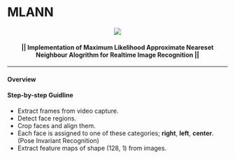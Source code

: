 # MLANN

<p align="center">
    <img src="http://uupload.ir/files/665d_untitled.png">
</p>

<p align="center">
    <h4 align="center"> || Implementation of Maximum Likelihood Approximate Neareset Neighbour Alogrithm for Realtime Image Recognition || </h4>
</p>

---
#### Overview


#### Step-by-step Guidline
*   Extract frames from video capture.
*   Detect face regions.
*   Crop faces and align them.
*   Each face is assigned to one of these categories; **right**, **left**, **center**. (Pose Invariant Recognition)
*   Extract feature maps of shape (128, 1) from images.
